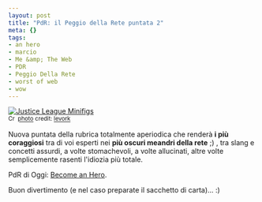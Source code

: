 ```yaml
--- 
layout: post
title: "PdR: il Peggio della Rete puntata 2"
meta: {}
tags: 
- an hero
- marcio
- Me &amp; The Web
- PDR
- Peggio Della Rete
- worst of web
- wow
---
```

<a href="http://www.flickr.com/photos/86805026@N00/2869703078/" title="Justice League Minifigs" target="_blank"><img src="http://farm4.static.flickr.com/3268/2869703078_83ee64d14f.jpg" alt="Justice League Minifigs" border="0" /></a>  
<small><a href="http://creativecommons.org/licenses/by-sa/2.0/" title="Attribution-ShareAlike License" target="_blank"><img src="http://www.lastknight.com/wp-content/plugins/photo-dropper/images/cc.png" alt="Creative Commons License" border="0" width="16" height="16" align="absmiddle" /></a> <a href="http://www.photodropper.com/photos/" target="_blank">photo</a> credit: <a href="http://www.flickr.com/photos/86805026@N00/2869703078/" title="levork" target="_blank">levork</a></small>  
  

Nuova puntata della rubrica totalmente aperiodica che renderà **i più coraggiosi** tra di voi esperti nei **più oscuri meandri della rete** ;) , tra slang e concetti assurdi, a volte stomachevoli, a volte allucinati, altre volte semplicemente rasenti l'idiozia più totale.  
  
PdR di Oggi: [Become an Hero](http://www.google.com/search?hl=en&q=an+hero).  
  
Buon divertimento (e nel caso preparate il sacchetto di carta)... :)  
  
 
